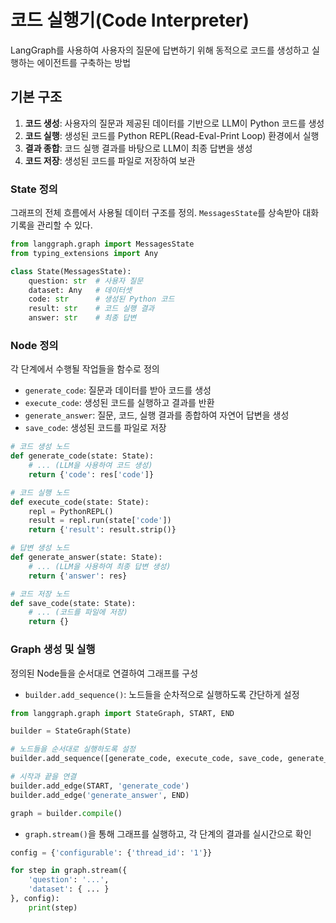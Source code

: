 # **코드 실행기(Code Interpreter)**

LangGraph를 사용하여 사용자의 질문에 답변하기 위해 동적으로 코드를 생성하고 실행하는 에이전트를 구축하는 방법

## 기본 구조

1.  **코드 생성**: 사용자의 질문과 제공된 데이터를 기반으로 LLM이 Python 코드를 생성
2.  **코드 실행**: 생성된 코드를 Python REPL(Read-Eval-Print Loop) 환경에서 실행
3.  **결과 종합**: 코드 실행 결과를 바탕으로 LLM이 최종 답변을 생성
4.  **코드 저장**: 생성된 코드를 파일로 저장하여 보관

### State 정의

그래프의 전체 흐름에서 사용될 데이터 구조를 정의. `MessagesState`를 상속받아 대화 기록을 관리할 수 있다.

```python
from langgraph.graph import MessagesState
from typing_extensions import Any

class State(MessagesState):
    question: str  # 사용자 질문
    dataset: Any   # 데이터셋
    code: str      # 생성된 Python 코드
    result: str    # 코드 실행 결과
    answer: str    # 최종 답변
```

### Node 정의

각 단계에서 수행될 작업들을 함수로 정의

-   `generate_code`: 질문과 데이터를 받아 코드를 생성
-   `execute_code`: 생성된 코드를 실행하고 결과를 반환
-   `generate_answer`: 질문, 코드, 실행 결과를 종합하여 자연어 답변을 생성
-   `save_code`: 생성된 코드를 파일로 저장

```python
# 코드 생성 노드
def generate_code(state: State):
    # ... (LLM을 사용하여 코드 생성)
    return {'code': res['code']}

# 코드 실행 노드
def execute_code(state: State):
    repl = PythonREPL()
    result = repl.run(state['code'])
    return {'result': result.strip()}

# 답변 생성 노드
def generate_answer(state: State):
    # ... (LLM을 사용하여 최종 답변 생성)
    return {'answer': res}

# 코드 저장 노드
def save_code(state: State):
    # ... (코드를 파일에 저장)
    return {}
```

### Graph 생성 및 실행

정의된 Node들을 순서대로 연결하여 그래프를 구성

-   `builder.add_sequence()`: 노드들을 순차적으로 실행하도록 간단하게 설정

```python
from langgraph.graph import StateGraph, START, END

builder = StateGraph(State)

# 노드들을 순서대로 실행하도록 설정
builder.add_sequence([generate_code, execute_code, save_code, generate_answer])

# 시작과 끝을 연결
builder.add_edge(START, 'generate_code')
builder.add_edge('generate_answer', END)

graph = builder.compile()
```

-   `graph.stream()`을 통해 그래프를 실행하고, 각 단계의 결과를 실시간으로 확인

```python
config = {'configurable': {'thread_id': '1'}}

for step in graph.stream({
    'question': '...',
    'dataset': { ... }
}, config):
    print(step)
```
